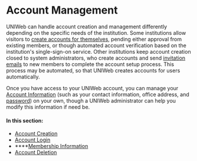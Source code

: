 # Account Management

UNIWeb can handle account creation and management differently depending on the specific needs of the institution. Some institutions allow visitors to [create accounts for themselves](account-creation.md#creating-your-uniweb-account-from-an-institutions-uniweb-website), pending either approval from existing members, or though automated account verification based on the institution's single-sign-on service. Other institutions keep account creation closed to system administrators, who create accounts and send [invitation emails](account-creation.md#creating-your-uniweb-account-from-an-invitation-email) to new members to complete the account setup process. This process may be automated, so that UNIWeb creates accounts for users automatically.

Once you have access to your UNIWeb account, you can manage your [Account Information](member-account-information.md#editing-your-membership-information) \(such as your contact information, office address, and [password](account-login.md#resetting-your-uniweb-account-password)\) on your own, though a UNIWeb administrator can help you modify this information if need be.

#### In this section:

* [Account Creation](account-creation.md)
* [Account Login](account-login.md)
* \*\*\*\*[Membership Information](member-account-information.md)
* [Account Deletion](account-deletion.md)



